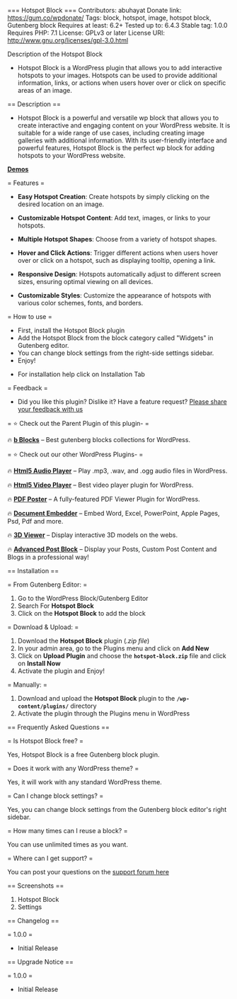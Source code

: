 === Hotspot Block ===
Contributors: abuhayat
Donate link: https://gum.co/wpdonate/
Tags: block, hotspot, image, hotspot block, Gutenberg block
Requires at least: 6.2+
Tested up to: 6.4.3
Stable tag: 1.0.0
Requires PHP: 7.1
License: GPLv3 or later
License URI: http://www.gnu.org/licenses/gpl-3.0.html

Description of the Hotspot Block

- Hotspot Block is a WordPress plugin that allows you to add interactive hotspots to your images. Hotspots can be used to provide additional information, links, or actions when users hover over or click on specific areas of an image.

== Description ==

- Hotspot Block is a powerful and versatile wp block that allows you to create interactive and engaging content on your WordPress website. It is suitable for a wide range of use cases, including creating image galleries with additional information. With its user-friendly interface and powerful features, Hotspot Block is the perfect wp block for adding hotspots to your WordPress website.


**[Demos](https://bblockswp.com/demo/block-name)**


= Features =

- **Easy Hotspot Creation**: Create hotspots by simply clicking on the desired location on an image.

- **Customizable Hotspot Content**: Add text, images, or links to your hotspots.

- **Multiple Hotspot Shapes**: Choose from a variety of hotspot shapes.

- **Hover and Click Actions**: Trigger different actions when users hover over or click on a hotspot, such as displaying tooltip, opening a link.

- **Responsive Design**: Hotspots automatically adjust to different screen sizes, ensuring optimal viewing on all devices.

- **Customizable Styles**: Customize the appearance of hotspots with various color schemes, fonts, and borders.



= How to use =
- First, install the Hotspot Block plugin
- Add the Hotspot Block from the block category called "Widgets" in Gutenberg editor.
- You can change block settings from the right-side settings sidebar.
- Enjoy!

* For installation help click on Installation Tab


= Feedback =
- Did you like this plugin? Dislike it? Have a feature request? [Please share your feedback with us](mailto:support@bplugins.com 'Send feedback')


= ⭐ Check out the Parent Plugin of this plugin- =

🔥 **[b Blocks](https://bblockswp.com)** – Best gutenberg blocks collections for WordPress.


= ⭐ Check out our other WordPress Plugins- =

🔥 **[Html5 Audio Player](https://bplugins.com/products/html5-audio-player/)** – Play .mp3, .wav, and .ogg audio files in WordPress.

🔥 **[Html5 Video Player](https://bplugins.com/products/html5-video-player/)** – Best video player plugin for WordPress.

🔥 **[PDF Poster](https://bplugins.com/products/pdf-poster/)** – A fully-featured PDF Viewer Plugin for WordPress.

🔥 **[Document Embedder](https://bplugins.com/products/document-embedder/)** – Embed Word, Excel, PowerPoint, Apple Pages, Psd, Pdf and more.

🔥 **[3D Viewer](https://bplugins.com/products/3d-viewer/)** – Display interactive 3D models on the webs.

🔥 **[Advanced Post Block](https://bplugins.com/products/advanced-post-block/)** – Display your Posts, Custom Post Content and Blogs in a professional way!


== Installation ==

= From Gutenberg Editor: =
1. Go to the WordPress Block/Gutenberg Editor
2. Search For **Hotspot Block**
3. Click on the **Hotspot Block** to add the block

= Download & Upload: =
1. Download the **Hotspot Block** plugin (*.zip file*)
2. In your admin area, go to the Plugins menu and click on **Add New**
3. Click on **Upload Plugin** and choose the **`hotspot-block.zip`** file and click on **Install Now**
4. Activate the plugin and Enjoy!

= Manually: =
1. Download and upload the **Hotspot Block** plugin to the **`/wp-content/plugins/`** directory
2. Activate the plugin through the Plugins menu in WordPress


== Frequently Asked Questions ==

= Is Hotspot Block free? =

Yes, Hotspot Block is a free Gutenberg block plugin.

= Does it work with any WordPress theme? =

Yes, it will work with any standard WordPress theme.

= Can I change block settings? =

Yes, you can change block settings from the Gutenberg block editor's right sidebar.

= How many times can I reuse a block? =

You can use unlimited times as you want.

= Where can I get support? =

You can post your questions on the [support forum here](https://wordpress.org/support/plugin/block-directory/)


== Screenshots ==

1. Hotspot Block
2. Settings


== Changelog ==

= 1.0.0 =
* Initial Release


== Upgrade Notice ==

= 1.0.0 =
* Initial Release